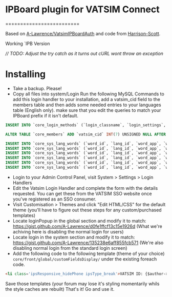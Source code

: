# IPBoard plugin for VATSIM Connect
=========================

Based on [A-Lawrence/VatsimIPBoardAuth](https://github.com/A-Lawrence/VatsimIPBoardAuth) and code from [Harrison-Scott](https://github.com/Harrison-Scott).

Working `IPB Version 

*// TODO: Adjust the try catch as it turns out cURL wont throw an exception*

Installing
==========

- Take a backup. Please!
- Copy all files into system/Login
Run the following MySQL Commands to add this login handler to your installation, add a vatsim_cid field to the members table and then adds some needed entries to your languages table (English only). make sure that you edit the queries to match your IPBoard prefix if it isn't default.

```sql
INSERT INTO `core_login_methods` (`login_classname`, `login_settings`, `login_order`, `login_acp`, `login_enabled`, `login_register`) VALUES ('IPS\Login\VATSIMSSOv2', '{"client_id":null,"client_secret":null,"scope":null,"sso_requirements_url":null, "base_url":null}', '4', '1', '0', '0');

ALTER TABLE `core_members` ADD `vatsim_cid` INT(7) UNSIGNED NULL AFTER `member_id`;

INSERT INTO `core_sys_lang_words` (`word_id`, `lang_id`, `word_app`, `word_key`, `word_default`, `word_custom`, `word_default_version`, `word_custom_version`, `word_js`, `word_export`, `word_plugin`, `word_theme`) VALUES (NULL, '1', 'core', 'login_handler_Vatsim', 'VATSIM SSO Login', NULL, '100031', NULL, '0', '1', NULL, NULL);
INSERT INTO `core_sys_lang_words` (`word_id`, `lang_id`, `word_app`, `word_key`, `word_default`, `word_custom`, `word_default_version`, `word_custom_version`, `word_js`, `word_export`, `word_plugin`, `word_theme`) VALUES (NULL, '1', 'core', 'login_vatsim_base_url', 'Forum Base URL', NULL, '100031', NULL, '0', '1', NULL, NULL);
INSERT INTO `core_sys_lang_words` (`word_id`, `lang_id`, `word_app`, `word_key`, `word_default`, `word_custom`, `word_default_version`, `word_custom_version`, `word_js`, `word_export`, `word_plugin`, `word_theme`) VALUES (NULL, '1', 'core', 'login_vatsim_client_id', 'VATSIM Auth Client ID', NULL, '100031', NULL, '0', '1', NULL, NULL);
INSERT INTO `core_sys_lang_words` (`word_id`, `lang_id`, `word_app`, `word_key`, `word_default`, `word_custom`, `word_default_version`, `word_custom_version`, `word_js`, `word_export`, `word_plugin`, `word_theme`) VALUES (NULL, '1', 'core', 'login_vatsim_client_secret', 'VATSIM Auth Client Secret', NULL, '100031', NULL, '0', '1', NULL, NULL);
INSERT INTO `core_sys_lang_words` (`word_id`, `lang_id`, `word_app`, `word_key`, `word_default`, `word_custom`, `word_default_version`, `word_custom_version`, `word_js`, `word_export`, `word_plugin`, `word_theme`) VALUES (NULL, '1', 'core', 'login_vatsim_sso_requirements_url', 'VATSIM Auth Requirements URL', NULL, '100031', NULL, '0', '1', NULL, NULL);
INSERT INTO `core_sys_lang_words` (`word_id`, `lang_id`, `word_app`, `word_key`, `word_default`, `word_custom`, `word_default_version`, `word_custom_version`, `word_js`, `word_export`, `word_plugin`, `word_theme`) VALUES (NULL, '1', 'core', 'login_vatsim_scope', 'VATSIM Auth Scope', NULL, '100031', NULL, '0', '1', NULL, NULL);
```
 
- Login to your Admin Control Panel, visit System > Settings > Login Handlers
- Edit the Vatsim Login Handler and complete the form with the details requested. You can get these from the VATSIM SSO website once you've registered as an SSO consumer.
- Visit Customisation > Themes and click "Edit HTML/CSS" for the default theme (you'll have to figure out these steps for any custom/purchased templates)
- Locate loginPopup in the global section and modify it to match: https://gist.github.com/A-Lawrence/d0fe1ffcf13c15e1926d (What we're achiving here is disabling the normal login for users)
- Locate login in the system section and modify it to match: https://gist.github.com/A-Lawrence/135238e6aff855fcb571 (We're also disabling normal login from the standard login screen)
- Add the following code to the following template (theme of your choice) `core/front/global/customFieldsDisplay/` under the existing foreach code.
```html
<li class='ipsResponsive_hidePhone ipsType_break'>VATSIM ID: {$author->vatsim_cid}</li>
```
Save those templates (your forum may lose it's styling momentarily whils the style caches are rebuilt)
That's it! Go and use it.

